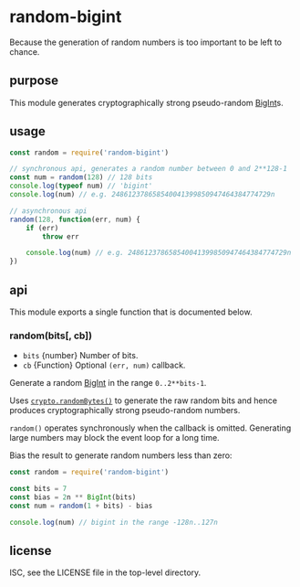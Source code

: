 # random-bigint

Because the generation of random numbers is too important to be left to chance.

## purpose

This module generates cryptographically strong pseudo-random [BigInt][]s.

## usage

```js
const random = require('random-bigint')

// synchronous api, generates a random number between 0 and 2**128-1
const num = random(128) // 128 bits
console.log(typeof num) // 'bigint'
console.log(num) // e.g. 248612378658540041399850947464384774729n

// asynchronous api
random(128, function(err, num) {
	if (err)
		throw err

	console.log(num) // e.g. 248612378658540041399850947464384774729n
})
```

## api

This module exports a single function that is documented below.

### random(bits[, cb])

* `bits` {number} Number of bits.
* `cb` {Function} Optional `(err, num)` callback.

Generate a random [BigInt][] in the range `0..2**bits-1`.

Uses [`crypto.randomBytes()`][] to generate the raw random bits and
hence produces cryptographically strong pseudo-random numbers.

`random()` operates synchronously when the callback is omitted.
Generating large numbers may block the event loop for a long time.

Bias the result to generate random numbers less than zero:

```js
const random = require('random-bigint')

const bits = 7
const bias = 2n ** BigInt(bits)
const num = random(1 + bits) - bias

console.log(num) // bigint in the range -128n..127n
```

## license

ISC, see the LICENSE file in the top-level directory.

[BigInt]: https://developer.mozilla.org/en-US/docs/Web/JavaScript/Reference/Global_Objects/BigInt
[`crypto.randomBytes()`]: https://nodejs.org/docs/latest-v10.x/api/crypto.html#crypto_crypto_randombytes_size_callback
